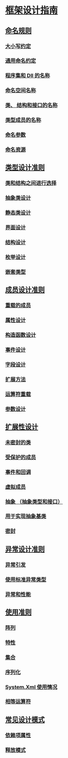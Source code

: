 # [框架设计指南](index.md)
## [命名规则](naming-guidelines.md)
### [大小写约定](capitalization-conventions.md)
### [通用命名约定](general-naming-conventions.md)
### [程序集和 Dll 的名称](names-of-assemblies-and-dlls.md)
### [命名空间名称](names-of-namespaces.md)
### [类、 结构和接口的名称](names-of-classes-structs-and-interfaces.md)
### [类型成员的名称](names-of-type-members.md)
### [命名参数](naming-parameters.md)
### [命名资源](naming-resources.md)
## [类型设计准则](type.md)
### [类和结构之间进行选择](choosing-between-class-and-struct.md)
### [抽象类设计](abstract-class.md)
### [静态类设计](static-class.md)
### [界面设计](interface.md)
### [结构设计](struct.md)
### [枚举设计](enum.md)
### [嵌套类型](nested-types.md)
## [成员设计准则](member.md)
### [重载的成员](member-overloading.md)
### [属性设计](property.md)
### [构造函数设计](constructor.md)
### [事件设计](event.md)
### [字段设计](field.md)
### [扩展方法](extension-methods.md)
### [运算符重载](operator-overloads.md)
### [参数设计](parameter-design.md)
## [扩展性设计](designing-for-extensibility.md)
### [未密封的类](unsealed-classes.md)
### [受保护的成员](protected-members.md)
### [事件和回调](events-and-callbacks.md)
### [虚拟成员](virtual-members.md)
### [抽象 （抽象类型和接口）](abstractions-abstract-types-and-interfaces.md)
### [用于实现抽象基类](base-classes-for-implementing-abstractions.md)
### [密封](sealing.md)
## [异常设计准则](exceptions.md)
### [异常引发](exception-throwing.md)
### [使用标准异常类型](using-standard-exception-types.md)
### [异常和性能](exceptions-and-performance.md)
## [使用准则](usage-guidelines.md)
### [阵列](arrays.md)
### [特性](attributes.md)
### [集合](guidelines-for-collections.md)
### [序列化](serialization.md)
### [System.Xml 使用情况](system-xml-usage.md)
### [相等运算符](equality-operators.md)
## [常见设计模式](common-design-patterns.md)
### [依赖项属性](dependency-properties.md)
### [释放模式](dispose-pattern.md)
